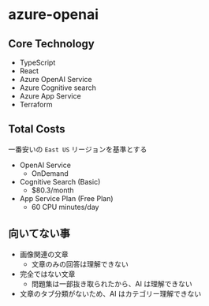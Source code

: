 # azure-openai

## Core Technology
- TypeScript
- React
- Azure OpenAI Service
- Azure Cognitive search
- Azure App Service
- Terraform

## Total Costs
一番安いの `East US` リージョンを基準とする

- OpenAI Service
  - OnDemand
- Cognitive Search (Basic)
  - $80.3/month
- App Service Plan (Free Plan)
  - 60 CPU minutes/day

## 向いてない事
- 画像関連の文章
  - 文章のみの回答は理解できない
- 完全ではない文章
  - 問題集は一部抜き取られたから、AI は理解できない
- 文章のタブ分類がないため、AI はカテゴリー理解できない
